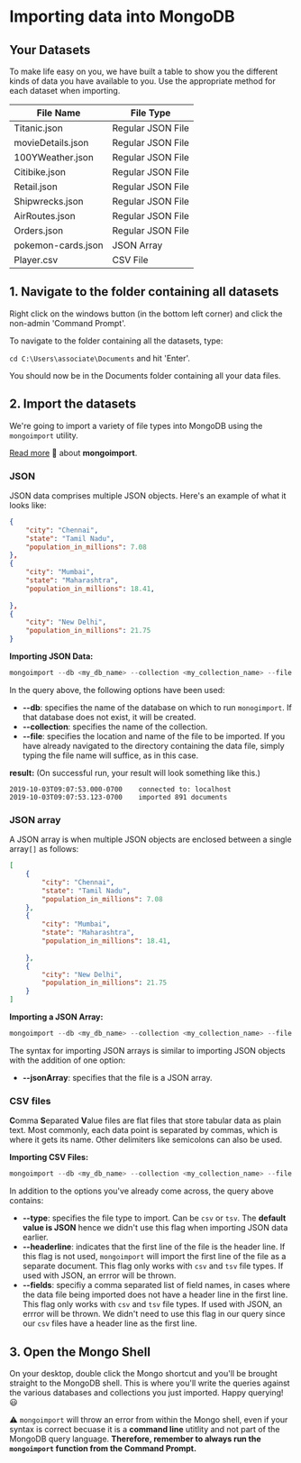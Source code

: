 # Importing data into MongoDB

## Your Datasets

To make life easy on you, we have built a table to show you the different kinds of data you have available to you.  Use the appropriate method for each dataset when importing.

|File Name|File Type|
|---|---|
|Titanic.json|Regular JSON File|
|movieDetails.json|Regular JSON File|
|100YWeather.json|Regular JSON File|
|Citibike.json|Regular JSON File|
|Retail.json|Regular JSON File|
|Shipwrecks.json|Regular JSON File|
|AirRoutes.json|Regular JSON File|
|Orders.json|Regular JSON File|
|pokemon-cards.json|JSON Array|
|Player.csv|CSV File|

## 1. Navigate to the folder containing all datasets

Right click on the windows button (in the bottom left corner) and click the non-admin 'Command Prompt'. 

To navigate to the folder containing all the datasets, type:

`cd C:\Users\associate\Documents` and hit 'Enter'.

You should now be in the Documents folder containing all your data files. 

## 2. Import the datasets

We're going to import a variety of file types into MongoDB using the `mongoimport` utility. 

[Read more](https://docs.mongodb.com/manual/reference/program/mongoimport/#bin.mongoimport) :book: about **mongoimport**. 

### JSON

JSON data comprises multiple JSON objects. Here's an example of what it looks like:
```JSON
{
    "city": "Chennai",
    "state": "Tamil Nadu",
    "population_in_millions": 7.08
},
{
    "city": "Mumbai",
    "state": "Maharashtra",
    "population_in_millions": 18.41,
    
},
{
    "city": "New Delhi",
    "population_in_millions": 21.75
}
```

**Importing JSON Data:**
```javascript
mongoimport --db <my_db_name> --collection <my_collection_name> --file <my_file_name.json>
```

In the query above, the following options have been used:

- **--db**: specifies the name of the database on which to run `monogimport`. If that database does not exist, it will be created.
- **--collection**: specifies the name of the collection.
- **--file**: specifies the location and name of the file to be imported. If you have already navigated to the directory containing the data file, simply typing the file name will suffice, as in this case. 

**result:** (On successful run, your result will look something like this.)
```
2019-10-03T09:07:53.000-0700	connected to: localhost
2019-10-03T09:07:53.123-0700	imported 891 documents
```

### JSON array

A JSON array is when multiple JSON objects are enclosed between a single array`[]` as follows:

```JSON
[
    {
        "city": "Chennai",
        "state": "Tamil Nadu",
        "population_in_millions": 7.08
    },
    {
        "city": "Mumbai",
        "state": "Maharashtra",
        "population_in_millions": 18.41,
    
    },
    {
        "city": "New Delhi",
        "population_in_millions": 21.75
    }
]
```

**Importing a JSON Array:**
```javascript
mongoimport --db <my_db_name> --collection <my_collection_name> --file <my_file_name.json> --jsonArray
```

The syntax for importing JSON arrays is similar to importing JSON objects with the addition of one option:

- **--jsonArray**: specifies that the file is a JSON array.

### CSV files

**C**omma **S**eparated **V**alue files are flat files that store tabular data as plain text. Most commonly, each data point is separated by commas, which is where it gets its name. Other delimiters like semicolons can also be used. 

**Importing CSV Files:**
```javascript
mongoimport --db <my_db_name> --collection <my_collection_name> --file <my_file_name.csv> --type csv --headerline
```

In addition to the options you've already come across, the query above contains:

- **--type**: specifies the file type to import. Can be `csv` or `tsv`. The **default value is JSON** hence we didn't use this flag when importing JSON data earlier. 
- **--headerline**: indicates that the first line of the file is the header line. If this flag is not used, `mongoimport` will import the first line of the file as a separate document. This flag only works with `csv` and `tsv` file types. If used with JSON, an errror will be thrown. 
- **--fields**: specifiy a comma separated list of field names, in cases where the data file being imported does not have a header line in the first line. This flag only works with `csv` and `tsv` file types. If used with JSON, an errror will be thrown. We didn't need to use this flag in our query since our `csv` files have a header line as the first line.

## 3. Open the Mongo Shell

On your desktop, double click the Mongo shortcut and you'll be brought straight to the MongoDB shell. This is where you'll write the queries against the various databases and collections you just imported. Happy querying! :smiley:

:warning: `mongoimport` will throw an error from within the Mongo shell, even if your syntax is correct becuase it is a **command line** utitlity and not part of the MongoDB query language. **Therefore, remember to always run the `mongoimport` function from the Command Prompt.**


